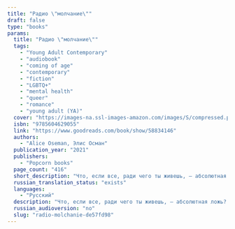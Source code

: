 ```yaml
---
title: "Радио \"молчание\""
draft: false
type: "books"
params:
  title: "Радио \"молчание\""
  tags:
    - "Young Adult Contemporary"
    - "audiobook"
    - "coming of age"
    - "contemporary"
    - "fiction"
    - "LGBTQ+"
    - "mental health"
    - "queer"
    - "romance"
    - "young adult (YA)"
  cover: "https://images-na.ssl-images-amazon.com/images/S/compressed.photo.goodreads.com/books/1629708223i/58834146.jpg"
  isbn: "9785604629055"
  link: "https://www.goodreads.com/book/show/58834146"
  authors:
    - "Alice Oseman, Элис Осман"
  publication_year: "2021"
  publishers:
    - "Popcorn books"
  page_count: "416"
  short_description: "Что, если все, ради чего ты живешь, — абсолютная ложь? Фрэнсис — круглая отличница и староста школы. У нее в жизни есть одна-единственная мечта — поступить в Кембридж…"
  russian_translation_status: "exists"
  languages:
    - "Русский"
  description: "Что, если все, ради чего ты живешь, — абсолютная ложь? Фрэнсис — круглая отличница и староста школы. У нее в жизни есть одна-единственная мечта — поступить в Кембридж. Но помимо учебников и списков литературы она втайне обожает «Город Юниверс», фантастический подкаст, который ведет некий человек по имени Радио. Фрэнсис — одна из главных его поклонниц и играет далеко не последнюю роль в фандоме: она рисует арты и скетчи. Однажды в личку ей падает сообщение от… Радио, который просит Фрэнсис рисовать для подкаста. С этой самой минуты жизнь Фрэнсис переворачивается с ног на голову."
  russian_audioversion: "no"
  slug: "radio-molchanie-de57fd98"
---
```

